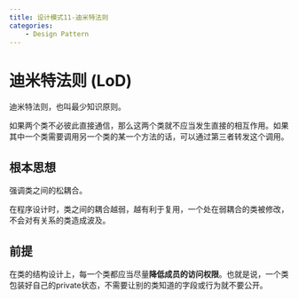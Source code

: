 ```yaml
---
title: 设计模式11-迪米特法则
categories:
	- Design Pattern
---
```


# 迪米特法则 (LoD)

迪米特法则，也叫最少知识原则。

如果两个类不必彼此直接通信，那么这两个类就不应当发生直接的相互作用。如果其中一个类需要调用另一个类的某一个方法的话，可以通过第三者转发这个调用。

## 根本思想

强调类之间的松耦合。

在程序设计时，类之间的耦合越弱，越有利于复用，一个处在弱耦合的类被修改，不会对有关系的类造成波及。

## 前提

在类的结构设计上，每一个类都应当尽量**降低成员的访问权限**。也就是说，一个类包装好自己的private状态，不需要让别的类知道的字段或行为就不要公开。

